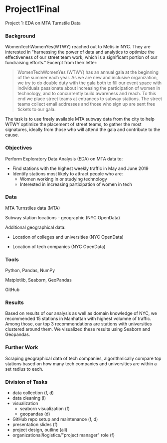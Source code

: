 # Project1Final

Project 1: EDA on MTA Turnstile Data

### Background
WomenTechWomenYes(WTWY) reached out to Metis in NYC. They are interested in "harnessing the power of data and analytics to optimize the effectiveness of our street team work, which is a significant portion of our fundraising efforts." Excerpt from their letter:

> WomenTechWomenYes (WTWY) has an annual gala at the beginning of the summer each year. As we are new and inclusive organization, we try to do double duty with the gala both to fill our event space with individuals passionate about increasing the participation of women in technology, and to concurrently build awareness and reach. To this end we place street teams at entrances to subway stations. The street teams collect email addresses and those who sign up are sent free tickets to our gala.

The task is to use freely available MTA subway data from the city to help WTWY optimize the placement of street teams, to gather the most signatures, ideally from those who will attend the gala and contribute to the cause.

### Objectives
Perform Exploratory Data Analysis (EDA) on MTA data to:

* Find stations with the highest weekly traffic in May and June 2019
* Identify stations most likely to attract people who are:
  - Women working in or studying technology
  - Interested in increasing participation of women in tech

### Data
MTA Turnstiles data (MTA)

Subway station locations - geographic (NYC OpenData)

Additional geographical data:

* Location of colleges and universities (NYC OpenData)

* Location of tech companies (NYC OpenData)

### Tools
Python, Pandas, NumPy

Matplotlib, Seaborn, GeoPandas

GitHub

### Results

Based on results of our analysis as well as domain knowledge of NYC, we recommended 15 stations in Manhattan with highest volumne of traffic. Among those, our top 3 recommendations are stations with universities clustered around them. We visualized these results using Seaborn and Geopandas.

### Further Work

Scraping geographical data of tech companies, algorithmically compare top stations based on how many tech companies and universities are within a set radius to each.

### Division of Tasks
- data collection (f, d)
- data cleaning (l)
- visualization 
  - seaborn visualization (f)
  - geopandas (d)
- GitHub repo setup and maintenance (f, d)
- presentation slides (f)
- project design, outline (all)
- organizational/logistics/"project manager" role (f)
